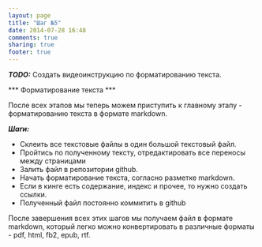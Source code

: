 ```yaml
---
layout: page
title: "Шаг №5"
date: 2014-07-28 16:48
comments: true
sharing: true
footer: true
---
```

***TODO:***
Создать видеоинструкцию по форматированию текста.


*** Форматирование текста ***

После всех этапов мы теперь можем приступить к главному этапу - форматированию текста в формате markdown.

***Шаги:***

*   Склеить все текстовые файлы в один большой текстовый файл.
*   Пройтись по полученному тексту, отредактировать все переносы между страницами
*   Залить файл в репозитории github.
*   Начать форматирование текста, согласно разметке markdown.
*   Если в кинге есть содержание, индекс и прочее, то нужно создать ссылки.
*   Полученный файл постоянно коммитить в github

После завершения всех этих шагов мы получаем файл в формате markdown, который легко можно конвертировать в различные форматы - pdf, html, fb2, epub, rtf.
